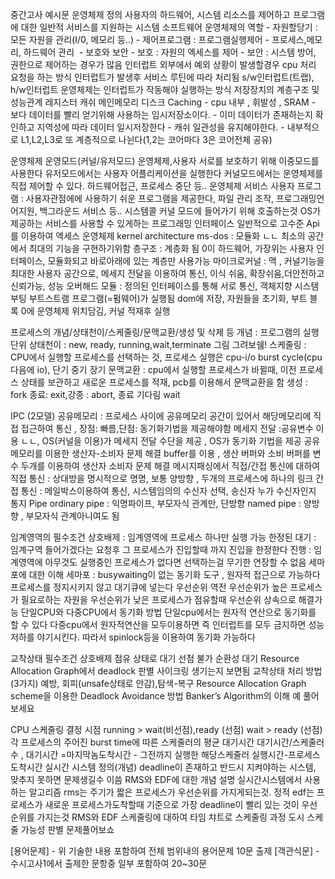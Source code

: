 중간고사 예시문
운영체제 정의
	사용자의 하드웨어, 시스템 리소스를 제어하고 프로그램에 대한 일반적 서비스를 지원하는 시스템 소프트웨어
운영체제의 역할
	- 자원할당기 : 모든 자원을 관리(I/0, 메모리 등..)
	- 제어프로그램 : 프로그램실행제어
	- 프로세스,메모리, 하드웨어 관리 
	- 보호와 보안
	    - 보호 : 자원의 엑세스를 제어
	    - 보안 : 시스템 방어, 권한으로 제어하는 경우가 많음
인터럽트
	외부에서 예외 상황이 발생할경우 cpu 처리 요청을 하는 방식
	인터럽트가 발생후 서비스 루틴에 따라 처리됨
	s/w인터럽트(트랩), h/w인터럽트
	운영체제는 인터럽트가 작동해야 실행하는 방식
저장장치의 계층구조 및 성능관계
	레지스터 캐쉬 메인메모리 디스크
Caching
	- cpu 내부 , 휘발성 , SRAM
	- 보다 데이터를 빨리 얻기위해 사용하는 임시저장소이다.
	- 이미 데이터가 존재하는지 확인하고 지역성에 따라 데이터 일시저장한다
	- 캐쉬 일관성을 유지해야한다.
	- 내부적으로 L1,L2,L3로 또 계층적으로 나뉜다(1,2는 코어마다 3은 코어전체 공유)

운영체제 운영모드(커널/유저모드)
	운영체제,사용자 서로를 보호하기 위해 이중모드를 사용한다
	유저모드에서는 사용자 어플리케이션을 실행한다
	커널모드에서는 운영체제를 직접 제어할 수 있다.  하드웨어접근, 프로세스 중단 등..
운영체제 서비스 
	사용자 프로그램 : 사용자관점에에 사용하기 쉬운 프로그램을 제공한다, 파일 관리 조작, 프로그래밍언어지원, 백그라운드 서비스 등..
시스템콜
	커널 모드에 들어가기 위해 호출하는것
	OS가 제공하는 서비스를 사용할 수 있게하는 프로그래밍 인터페이스
	일반적으로 고수준 Api를 이용하여 엑세스
운영체제 kernel architecture 
	ms-dos : 모듈화 ㄴㄴ 최소의 공간에서 최대의 기능을 구현하기위함
	층구조 : 계층화 됨 0이 하드웨어, 가장위는 사용자 인터페이스, 모듈화되고 바로아래에 있는 계층만 사용가능
	마이크로커널 : 맥 , 커널기능을 최대한 사용자 공간으로, 메세지 전달을 이용하여 통신, 이식 쉬움, 확장쉬움,더안전하고 신뢰가능, 성능 오버해드
	모듈 : 정의된 인터페이스를 통해 서로 통신, 객체지향
시스템 부팅
	부트스트램 프로그램(=펌웨어)가 실행됨
	dom에 저장, 자원들을 초기화, 부트 블록 0에 운영체제 위치담김, 커널 적재후 실행

프로세스의 개념/상태천이/스케줄링/문맥교환/생성 및 삭제 등 
	개념 : 프로그램의 실행 단위
	상태천이 : new, ready, running,wait,terminate 그림 그려보쉠!
	 스케줄링 : CPU에서 실행할 프로세스를 선택하는 것, 프로세스 실행은 cpu-i/o burst cycle(cpu 다음에 io), 단기 중기 장기
	문맥교환 : cpu에서 실행할 프로세스가 바뀔때, 이전 프로세스 상태를 보관하고 새로운 프로세스를 적재,  pcb를 이용해서 문맥교환을 함
	생성 : fork 종료: exit,강종 : abort, 종료 기다림 wait
	
IPC (2모델)
	공유메모리 : 프로세스 사이에 공유메모리 공간이 있어서 해당메모리에 직접 접근하여 통신 , 장점: 빠름,단점: 동기화기법을 제공해야함
	메세지 전달 :공유변수 이용 ㄴㄴ, OS(커널을 이용)가 메세지 전달 수단을 제공 , OS가 동기화 기법을 제공
공유메모리를 이용한 생산자-소비자 문제 해결
	buffer를 이용 , 생산 버퍼와 소비 버퍼를 변수 두개를 이용하여 생산자 소비자 문제 해결
메시지패싱에서 직접/간접 통신에 대하여
	 직접 통신 : 상대방을 명시적으로 명명, 보통 양방향 , 두개의 프로세스에 하나의 링크
	 간접 통신 : 메일박스이용하여 통신, 시스템임의의 수신자 선택, 송신자 누가 수신자인지 통지
Pipe
	ordinary pipe : 익명파이프, 부모자식 관계만, 단방향
	named pipe : 양방향 , 부모자식 관계아니여도 됨

임계영역의 필수조건
	상호배제 : 임계영역에 프로세스 하나만 실행 가능
	한정된 대기 : 임계구역 들어가겠다는 요청후 그 프로세스가 진입할때 까지 진입을 한정한다
	진행 : 임계영역에 아무것도 실행중인 프로세스가 없다면 선택하는걸 무기한 연장할 수 없음
세마포에 대한 이해
	세마포 : busywaiting이 없는 동기화 도구 , 원자적 접근으로 가능하다
	프로세스를 정지시키지 않고 대기큐에 넣는다
우선순위 역전
	우선순위가 높은 프로세스가 필요로하는 자원을 우선순위가 낮은 프로세스가 점유할때
	우선순위 상속으로 해결가능
단일CPU와 다중CPU에서 동기화 방법
	단일cpu에서는 원자적 연산으로 동기화를 할 수 있다
	다중cpu에서 원자적연산을 모두이용하면 즉 인터럽트를 모두 금지하면 성능 저하를 야기시킨다. 따라서 spinlock등을 이용하여 동기화 가능하다

교착상태 필수조건
	상호배제
	점유 상태로 대기
	선점 불가
	순환성 대기
Resource Allocation Graph에서 deadlock 판별
	사이크링 생기는지 보면됨
교착상태 처리 방법(3가지)
	예방, 회피(unsafe상태로 안감),탐색-복구
Resource Allocation Graph scheme을 이용한 Deadlock Avoidance 방법 Banker’s Algorithm의 이해
	예 풀어보세요
	
CPU 스케줄링 결정 시점
	running > wait(비선점),ready (선점)
	wait > ready (선점)
각 프로세스의 주어진 burst time에 따른 스케줄러의 평균 대기시간
	대기시간/스케줄러수 , 대기시간 =마지막놈도착시간 - 그전까지 실행한 해당스케줄러 실행시간-프로세스 도착시간
실시간 시스템 정의(개념)
	deadline이 존재하고 반드시 지켜야하는 시스템, 맞추지 못하면 문제생길수 이씀
	RMS와 EDF에 대한 개념 설명
실시간시스템에서 사용하는 알고리즘
	rms는 주기가 짧은 프로세스가 우선순위를 가지게되는것. 정적
	edf는 프로세스가 새로운 프로세스가도착할때 기준으로 가장 deadline이 빨리 있는 것이 우선순위를 가지는것
RMS와 EDF 스케줄링에 대하여 타임 챠트로 스케줄링 과정 도시 스케줄 가능성 판별
	문제풀어보쇼

[용어문제] - 위 기술한 내용 포함하여 전체 범위내의 용어문제 10문 출제 [객관식문] - 수시고사1에서 출제한 문항중 일부 포함하여 20~30문
